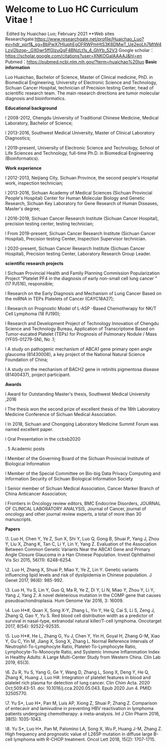 # Welcome to Luo HC Curriculum Vitae !

​                                                                                                                                       Edited by Huaichao Luo; February 2021
**Web sites
Researchgate:https://www.researchgate.net/profile/Huaichao_Luo?ev=hdr_xprf&_sg=BbPwX7HIuphEgOFRWPmHtS3K8DMwT_Ue2eoLh7MtW4Lzvl2bzop-_GX0wr5ffGlzuQgF4BNzLt1s_4_GhYb_52V3
Google scholar：https://scholar.google.com/citations?user=XNKOGaIAAAAJ&hl=en
Pubmed：https://pubmed.ncbi.nlm.nih.gov/?term=huaichao%20luo
**Basic information**

Luo Huaichao, Bachelor of Science, Master of Clinical medicine, PhD. in Biomedical Engineering, University of Electronic Science and Technology, Sichuan Cancer Hospital, technician of Precision testing Center, head of scientific research team. The main research directions are tumor molecular diagnosis and bioinformatics. 

**Educational background**

l  2008-2012, Chengdu University of Traditional Chinese Medicine, Medical Laboratory, Bachelor of Science;

l  2013-2016, Southwest Medical University, Master of Clinical Laboratory Diagnostics;

l  2019-present, University of Electronic Science and Technology, School of Life Sciences and Technology, full-time Ph.D. in Biomedical Engineering (Bioinformatics).

 **Work experience**

l  2012-2013, Neijiang City, Sichuan Province, the second people's Hospital work, inspection technician;

l  2013-2016, Sichuan Academy of Medical Sciences (Sichuan Provincial People's Hospital) Center for Human Molecular Biology and Genetic Research, Sichuan Key Laboratory for Gene Research of Human Diseases, Master's degree;

l  2016-2019, Sichuan Cancer Research Institute (Sichuan Cancer Hospital), precision testing center, testing technician;

l  From 2019-present, Sichuan Cancer Research Institute (Sichuan Cancer Hospital), Precision testing Center, Inspection Supervisor technician.

l  2020-present, Sichuan Cancer Research Institute (Sichuan Cancer Hospital), Precision testing Center, Laboratory Research Group Leader.

**scientific research projects**

l   Sichuan Provincial Health and Family Planning Commission Popularization Project "Platelet PF4 in the diagnosis of early non-small cell lung cancer "(17 PJ516), responsible;

l  Research on the Early Diagnosis and Mechanism of Lung Cancer Based on the miRNA in TEPs Platelets of Cancer (CAYC18A27);

l  Research on Prognostic Model of L-ASP -Based Chemotherapy for NK/T Cell Lymphoma (18 PJ190);

l   Research and Development Project of Technology Innovation of Chengdu Science and Technology Bureau, Application of Transcriptome Based on Tumor-eucated Platelet (TEPs) for Prognosis of Pulmonary Nodule / Mass (YF05-01279-SN), No .1;

l   A study on pathogenic mechanism of ABCA1 gene primary open angle glaucoma (81430008), a key project of the National Natural Science Foundation of China;

l   A study on the mechanism of BACH2 gene in retinitis pigmentosa disease (81400437), project participant.

**Awards**

l   Award for Outstanding Master's thesis, Southwest Medical University ,2016

l   The thesis won the second prize of excellent thesis of the 18th Laboratory Medicine Conference of Sichuan Medical Association.

l   In 2018, Sichuan and Chongqing Laboratory Medicine Summit Forum was named excellent paper.

l   Oral Presentation in the ccbsb2020 

. 5 Academic posts

l  Member of the Governing Board of the Sichuan Provincial Institute of Biological Information

l  Member of the Special Committee on Bio-big Data Privacy Computing and Information Security of Sichuan Biological Information Society

l  Senior member of Sichuan Medical Association, Cancer Marker Branch of China Anticancer Association;

l  Frontiers in Oncology review editors, BMC Endocrine Disorders, JOURNAL OF CLINICAL LABORATORY ANALYSIS, Journal of Cancer, journal of oncology and other journal review experts, a total of more than 30 manuscripts.

**Papers**

\1.      Luo H, Chen Y, Ye Z, Sun X, Shi Y, Luo Q, Gong B, Shuai P, Yang J, Zhou Y, Liu X, Zhang K, Tan C, Li Y, Lin Y, Yang Z. Evaluation of the Association Between Common Genetic Variants Near the ABCA1 Gene and Primary Angle Closure Glaucoma in a Han Chinese Population. Invest Ophthalmol Vis Sci 2015, 56(11): 6248-6254.

\2.      Luo H, Zhang X, Shuai P, Miao Y, Ye Z, Lin Y. Genetic variants influencing lipid levels and risk of dyslipidemia in Chinese population. J Genet 2017, 96(6): 985-992.

\3.      Luo H, Yu S, Lin Y, Guo Q, Ma R, Ye Z, Di Y, Li N, Miao Y, Zhou Y, Li Y, Yang J, Yang Z. A novel deleterious mutation in the COMP gene that causes pseudoachondroplasia. Hum Genome Var 2016, 3: 16009.

\4.      Luo H*#, Quan X, Song X-Y, Zhang L, Yin Y, He Q, Cai S, Li S, Zeng J, Zhang Q, Gao Y, Yu S. Red blood cell distribution width as a predictor of survival in nasal-type, extranodal natural killer/T-cell lymphoma. Oncotarget 2017, 8(54): 92522-92535.

\5.      Luo H*#, He L, Zhang G, Yu J, Chen Y, Yin H, Goyal H, Zhang G-M, Xiao Y, Gu C, Yin M, Jiang X, Song X, Zhang L. Normal Reference Intervals of Neutrophil-To-Lymphocyte Ratio, Platelet-To-Lymphocyte Ratio, Lymphocyte-To-Monocyte Ratio, and Systemic Immune Inflammation Index in Healthy Adults: A Large Multi-Center Study from Western China. Clin Lab 2019, 65(3).

\6.   Zu R, Yu S, Yang G, Ge Y, Wang D, Zhang L, Song X, Deng Y, He Q, Zhang K, Huang J, Luo H#. Integration of platelet features in blood and platelet rich plasma for detection of lung cancer. Clin Chim Acta. 2020 Oct;509:43-51. doi: 10.1016/j.cca.2020.05.043. Epub 2020 Jun 4. PMID: 32505770.

\7.      Yu S*, Luo H*, Pan M, Luis AP, Xiong Z, Shuai P, Zhang Z. Comparison of entecavir and lamivudine in preventing HBV reactivation in lymphoma patients undergoing chemotherapy: a meta-analysis. Int J Clin Pharm 2016, 38(5): 1035-1043. 

\8.      Yu S*, Luo H*, Pan M, Palomino LA, Song X, Wu P, Huang J-M, Zhang Z. High frequency and prognostic value of L265P mutation in diffuse large B-cell lymphoma with R-CHOP treatment. Oncol Lett 2018, 15(2): 1707-1715.
